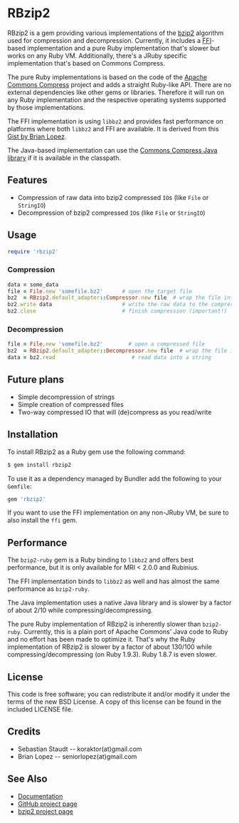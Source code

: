 RBzip2
======

RBzip2 is a gem providing various implementations of the [bzip2][bzip2]
algorithm used for compression and decompression. Currently, it includes a
[FFI][ffi]-based implementation and a pure Ruby implementation that's slower
but works on any Ruby VM. Additionally, there's a JRuby specific implementation
that's based on Commons Compress.

The pure Ruby implementations is based on the code of the
[Apache Commons Compress][commons] project and adds a straight Ruby-like API.
There are no external dependencies like other gems or libraries. Therefore it
will run on any Ruby implementation and the respective operating systems
supported by those implementations.

The FFI implementation is using `libbz2` and provides fast performance on
platforms where both `libbz2` and FFI are available. It is derived from this
[Gist by Brian Lopez][gist].

The Java-based implementation can use the
[Commons Compress Java library][commons] if it is available in the classpath.

## Features

 * Compression of raw data into bzip2 compressed `IO`s (like `File` or
   `StringIO`)
 * Decompression of bzip2 compressed `IO`s (like `File` or `StringIO`)

## Usage

```ruby
require 'rbzip2'
```

### Compression

```ruby
data = some_data
file = File.new 'somefile.bz2'      # open the target file
bz2  = RBzip2.default_adapter::Compressor.new file  # wrap the file into the compressor
bz2.write data                      # write the raw data to the compressor
bz2.close                           # finish compression (important!)
```

### Decompression

```ruby
file = File.new 'somefile.bz2'        # open a compressed file
bz2  = RBzip2.default_adapter::Decompressor.new file  # wrap the file into the decompressor
data = bz2.read                        # read data into a string
```

## Future plans

 * Simple decompression of strings
 * Simple creation of compressed files
 * Two-way compressed IO that will (de)compress as you read/write

## Installation

To install RBzip2 as a Ruby gem use the following command:

```sh
$ gem install rbzip2
```

To use it as a dependency managed by Bundler add the following to your
`Gemfile`:

```ruby
gem 'rbzip2'
```

If you want to use the FFI implementation on any non-JRuby VM, be sure to also
install the `ffi` gem.

## Performance

The `bzip2-ruby` gem is a Ruby binding to `libbz2` and offers best performance,
but it is only available for MRI < 2.0.0 and Rubinius.

The FFI implementation binds to `libbz2` as well and has almost the same
performance as `bzip2-ruby`.

The Java implementation uses a native Java library and is slower by a factor of
about 2/10 while compressing/decompressing.

The pure Ruby implementation of RBzip2 is inherently slower than `bzip2-ruby`.
Currently, this is a plain port of Apache Commons' Java code to Ruby and no
effort has been made to optimize it. That's why the Ruby implementation of
RBzip2 is slower by a factor of about 130/100 while compressing/decompressing
(on Ruby 1.9.3). Ruby 1.8.7 is even slower.

## License

This code is free software; you can redistribute it and/or modify it under the
terms of the new BSD License. A copy of this license can be found in the
included LICENSE file.

## Credits

* Sebastian Staudt -- koraktor(at)gmail.com
* Brian Lopez -- seniorlopez(at)gmail.com

## See Also

* [Documentation](http://rubydoc.info/gems/rbzip2)
* [GitHub project page](https://github.com/koraktor/rbzip2)
* [bzip2 project page][bzip2]

 [bzip2]:   http://bzip.org
 [commons]: http://commons.apache.org/compress
 [ffi]:     https://github.com/ffi/ffi/wiki
 [gist]:    https://gist.github.com/brianmario/5833373
